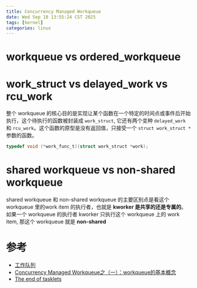 ```yaml
---
title: Concurrency Managed Workqueue
date: Wed Sep 10 13:55:24 CST 2025
tags: [kernel]
categories: linux
---
```




<!--more-->

# workqueue vs ordered_workqueue

# work_struct vs delayed_work vs rcu_work

整个 workqueue 的核心目的是实现让某个函数在一个特定的时间点或事件后开始执行，这个待执行的函数被封装成 `work_struct`, 它还有两个变种 `delayed_work` 和 `rcu_work`。这个函数的原型是没有返回值，只接受一个 `struct work_struct *` 参数的函数。

```c
typedef void (*work_func_t)(struct work_struct *work);
```

# shared workqueue vs non-shared workqueue

shared workqueue 和 non-shared workqueue 的主要区别点是看这个workqueue 里的work item 的执行者，也就是 **kworker 是共享的还是专属的**。如果一个 workqueue 的执行者 kworker 只执行这个 workqueue 上的 work item, 那这个 workqueue 就是 **non-shared**

# 参考

- [工作队列](https://docs.kernel.org/translations/zh_CN/core-api/workqueue.html)
- [Concurrency Managed Workqueue之（一）：workqueue的基本概念](http://www.wowotech.net/irq_subsystem/workqueue.html)
- [The end of tasklets](https://lwn.net/Articles/960041/)
